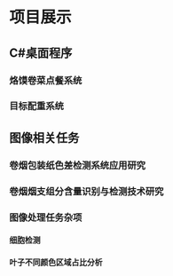 # 项目展示
## C#桌面程序
### 烙馍卷菜点餐系统
### 目标配重系统
## 图像相关任务
### 卷烟包装纸色差检测系统应用研究
### 卷烟烟支组分含量识别与检测技术研究
### 图像处理任务杂项
#### 细胞检测
#### 叶子不同颜色区域占比分析
